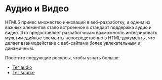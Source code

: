 # Аудио и Видео

HTML5 принес множество инноваций в веб-разработку, и одним из важных элементов стало встроенное в стандарт поддержка аудио и видео. Это предоставляет разработчикам возможность интегрировать мультимедийные элементы непосредственно в HTML-документы, что делает взаимодействие с веб-сайтами более увлекательным и динамичным.

Посетите следующие ресурсы, чтобы узнать больше:

- [Тег audio](Tag%20<audio>/README.md)
- [Тег source](Tag%20<source>/README.md)